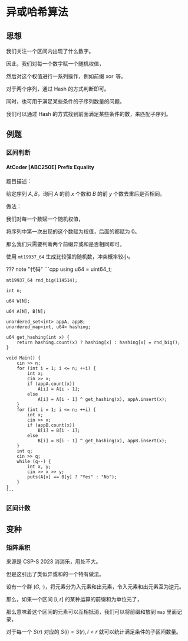 # 异或哈希算法

## 思想

我们关注一个区间内出现了什么数字。

因此，我们对每一个数字赋一个随机权值，

然后对这个权值进行一系列操作，例如前缀 $\operatorname{xor}$ 等。

对于两个序列，通过 Hash 的方式判断即可。

同时，也可用于满足某些条件的子序列数量的问题。

我们可以通过 Hash 的方式找到前面满足某些条件的数，来匹配子序列。

## 例题

### 区间判断

#### AtCoder [ABC250E] Prefix Equality

题目描述：

给定序列 $A,B$，询问 $A$ 的前 $x$ 个数和 $B$ 的前 $y$ 个数去重后是否相同。

做法：

我们对每一个数赋一个随机权值，

将序列中第一次出现的这个数赋为权值，后面的都赋为 $0$。

那么我们只需要判断两个前缀异或和是否相同即可。

使用 `mt19937_64` 生成比较强的随机数，冲突概率较小。

??? note "代码"
    ```cpp
    using u64 = uint64_t;

    mt19937_64 rnd_big(114514);

    int n;

    u64 W[N];

    u64 A[N], B[N];

    unordered_set<int> appA, appB;
    unordered_map<int, u64> hashing;

    u64 get_hashing(int x) {
        return hashing.count(x) ? hashing[x] : hashing[x] = rnd_big();
    }

    void Main() {
        cin >> n;
        for (int i = 1; i <= n; ++i) {
            int x;
            cin >> x;
            if (appA.count(x))
                A[i] = A[i - 1];
            else
                A[i] = A[i - 1] ^ get_hashing(x), appA.insert(x);
        }
        for (int i = 1; i <= n; ++i) {
            int x;
            cin >> x;
            if (appB.count(x))
                B[i] = B[i - 1];
            else
                B[i] = B[i - 1] ^ get_hashing(x), appB.insert(x);
        }
        int q;
        cin >> q;
        while (q--) {
            int x, y;
            cin >> x >> y;
            puts(A[x] == B[y] ? "Yes" : "No");
        }
    }
    ```

### 区间计数

## 变种

### 矩阵乘积

来源是 CSP-S 2023 消消乐，用处不大。

但是这引出了类似异或和的一个特有做法。

设有一个群 $(G,\cdot)$，将元素分为入元素和出元素，令入元素和出元素互为逆元。

那么，如果一个区间 $[l,r]$ 的某种运算的前缀和为单位元了，

那么意味着这个区间的元素可以互相抵消，我们可以将前缀和放到 `map` 里面记录，

对于每一个 $S(r)$ 对应的 $S(l)=S(r),l<r$ 就可以统计满足条件的子区间数量。
